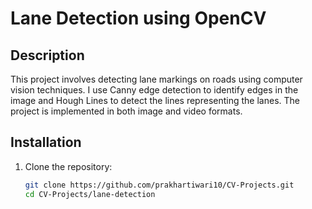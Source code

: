 # Lane Detection using OpenCV

## Description
This project involves detecting lane markings on roads using computer vision techniques.
I use Canny edge detection to identify edges in the image and Hough Lines to detect the lines representing the lanes.
The project is implemented in both image and video formats.

## Installation
1. Clone the repository:
   ```bash
   git clone https://github.com/prakhartiwari10/CV-Projects.git
   cd CV-Projects/lane-detection
